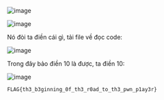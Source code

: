 ![image](https://github.com/perrittoo/Writeups/assets/69895129/ced7547f-ef05-4c77-801b-976aaf9ef842)

![image](https://github.com/perrittoo/Writeups/assets/69895129/f5d5b0a4-dbe2-4335-8e76-cf6bcc6b491a)

Nó đòi ta điền cái gì, tải file về đọc code:

![image](https://github.com/perrittoo/Writeups/assets/69895129/27fcbb67-a7c7-48ce-bd85-47b17dd7e602)

Trong đây bảo điền 10 là được, ta điền 10:

![image](https://github.com/perrittoo/Writeups/assets/69895129/2dc1391d-4260-49f7-9669-525920487bcf)

`FLAG{th3_b3ginning_0f_th3_r0ad_to_th3_pwn_p1ay3r}`

